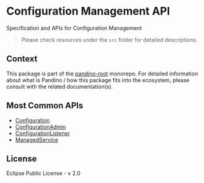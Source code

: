 # Configuration Management API

Specification and APIs for Configuration Management

> Please check resources under the `src` folder for detailed descriptions.

## Context

This package is part of the [pandino-root](https://github.com/BlackBeltTechnology/pandino) monorepo. For detailed
information about what is Pandino / how this package fits into the ecosystem, please consult with the related
documentation(s).

## Most Common APIs

- [Configuration](./src/configuration.ts)
- [ConfigurationAdmin](./src/configuration-admin.ts)
- [ConfigurationListener](./src/configuration-listener.ts)
- [ManagedService](./src/managed-service.ts)

## License

Eclipse Public License - v 2.0
